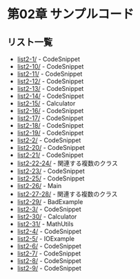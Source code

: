 # 第02章 サンプルコード

## リスト一覧
- [list2-1/](./list2-1/) - CodeSnippet
- [list2-10/](./list2-10/) - CodeSnippet
- [list2-11/](./list2-11/) - CodeSnippet
- [list2-12/](./list2-12/) - CodeSnippet
- [list2-13/](./list2-13/) - CodeSnippet
- [list2-14/](./list2-14/) - CodeSnippet
- [list2-15/](./list2-15/) - Calculator
- [list2-16/](./list2-16/) - CodeSnippet
- [list2-17/](./list2-17/) - CodeSnippet
- [list2-18/](./list2-18/) - CodeSnippet
- [list2-19/](./list2-19/) - CodeSnippet
- [list2-2/](./list2-2/) - CodeSnippet
- [list2-20/](./list2-20/) - CodeSnippet
- [list2-21/](./list2-21/) - CodeSnippet
- [list2-22-24/](./list2-22-24/) - 関連する複数のクラス
- [list2-23/](./list2-23/) - CodeSnippet
- [list2-25/](./list2-25/) - CodeSnippet
- [list2-26/](./list2-26/) - Main
- [list2-27-28/](./list2-27-28/) - 関連する複数のクラス
- [list2-29/](./list2-29/) - BadExample
- [list2-3/](./list2-3/) - CodeSnippet
- [list2-30/](./list2-30/) - Calculator
- [list2-31/](./list2-31/) - MathUtils
- [list2-4/](./list2-4/) - CodeSnippet
- [list2-5/](./list2-5/) - IOExample
- [list2-6/](./list2-6/) - CodeSnippet
- [list2-7/](./list2-7/) - CodeSnippet
- [list2-8/](./list2-8/) - CodeSnippet
- [list2-9/](./list2-9/) - CodeSnippet
